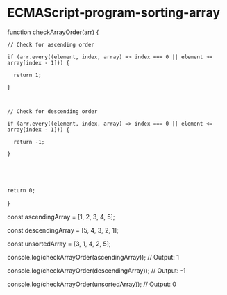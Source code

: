 # ECMAScript-program-sorting-array
function checkArrayOrder(arr) {

    // Check for ascending order

    if (arr.every((element, index, array) => index === 0 || element >= array[index - 1])) {

      return 1; 

    }

  

    // Check for descending order

    if (arr.every((element, index, array) => index === 0 || element <= array[index - 1])) {

      return -1;

    }

  

   

    return 0;

  }

  

  

  const ascendingArray = [1, 2, 3, 4, 5];

  const descendingArray = [5, 4, 3, 2, 1];

  const unsortedArray = [3, 1, 4, 2, 5];

  

  console.log(checkArrayOrder(ascendingArray)); // Output: 1

  console.log(checkArrayOrder(descendingArray)); // Output: -1

  console.log(checkArrayOrder(unsortedArray));   // Output: 0

